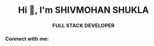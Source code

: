 <h1 align="center">Hi 👋, I'm SHIVMOHAN SHUKLA</h1>
<h3 align="center">FULL STACK DEVELOPER</h3>

<h3 align="left">Connect with me:</h3>
<p align="left">
</p>
